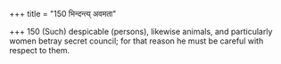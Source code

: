 +++
title = "150 भिन्दन्त्य् अवमता"

+++
150	(Such) despicable (persons), likewise animals, and particularly women betray secret council; for that reason he must be careful with respect to them.
